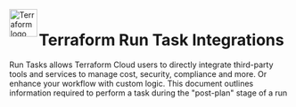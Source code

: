<a href="https://terraform.io">
    <img src=".github/tf.png" alt="Terraform logo" title="Terraform" align="left" height="50" />
</a>

# Terraform Run Task Integrations

Run Tasks allows Terraform Cloud users to directly integrate third-party tools and services to manage cost, security, compliance and more. Or enhance your workflow with custom logic. This document outlines information required to perform a task during the "post-plan" stage of a run







